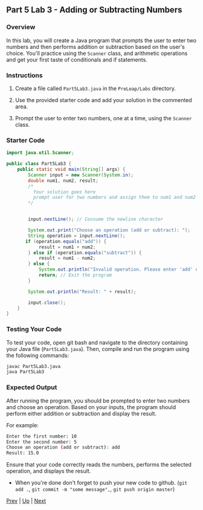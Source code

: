 ## Part 5 Lab 3 - Adding or Subtracting Numbers

### Overview
In this lab, you will create a Java program that prompts the user to enter two numbers and then performs addition or subtraction based on the user's choice. You'll practice using the `Scanner` class, and arithmetic operations and get your first taste of conditionals and if statements.

### Instructions

1. Create a file called `Part5Lab3.java` in the `PreLeap/Labs` directory.

2. Use the provided starter code and add your solution in the commented area.

3. Prompt the user to enter two numbers, one at a time, using the `Scanner` class.

### Starter Code
```java
import java.util.Scanner;

public class Part5Lab3 {
    public static void main(String[] args) {
        Scanner input = new Scanner(System.in);
        double num1, num2, result;
        /*
          Your solution goes here
          prompt user for two numbers and assign them to num1 and num2
        */


        input.nextLine(); // Consume the newline character

        System.out.print("Choose an operation (add or subtract): ");
        String operation = input.nextLine();
       if (operation.equals("add")) {
            result = num1 + num2;
        } else if (operation.equals("subtract")) {
            result = num1 - num2;
        } else {
            System.out.println("Invalid operation. Please enter 'add' or 'subtract'.");
            return; // Exit the program
        }

        System.out.println("Result: " + result);

        input.close();
    }
}
```

### Testing Your Code

To test your code, open git bash and navigate to the directory containing your Java file (`Part5Lab3.java`). Then, compile and run the program using the following commands:

```bash
javac Part5Lab3.java
java Part5Lab3
```

### Expected Output

After running the program, you should be prompted to enter two numbers and choose an operation. Based on your inputs, the program should perform either addition or subtraction and display the result.

For example:

```bash
Enter the first number: 10
Enter the second number: 5
Choose an operation (add or subtract): add
Result: 15.0
```

Ensure that your code correctly reads the numbers, performs the selected operation, and displays the result.

* When you're done don't forget to push your new code to github. 
    (`git add .`, `git commit -m "some message",`, `git push origin master`)


[Prev](part5labs2.md) | [Up](part5.md) | [Next](README.md)